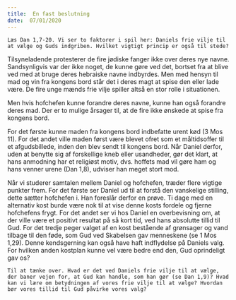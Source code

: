 ```yaml
---
title:  En fast beslutning
date:  07/01/2020
---
```


`Læs Dan 1,7-20. Vi ser to faktorer i spil her: Daniels frie vilje til at vælge og Guds indgriben. Hvilket vigtigt princip er også til stede?`

Tilsyneladende protesterer de fire jødiske fanger ikke over deres nye navne. Sandsynligvis var der ikke noget, de kunne gøre ved det, bortset fra at blive ved med at bruge deres hebraiske navne indbyrdes. Men med hensyn til mad og vin fra kongens bord står det i deres magt at spise den eller lade være. De fire unge mænds frie vilje spiller altså en stor rolle i situationen.

Men hvis hofchefen kunne forandre deres navne, kunne han også forandre deres mad. Der er to mulige årsager til, at de fire ikke ønskede at spise fra kongens bord.

For det første kunne maden fra kongens bord indbefatte urent kød (3 Mos 11). For det andet ville maden først være blevet ofret som et måltidsoffer til et afgudsbillede, inden den blev sendt til kongens bord. Når Daniel derfor, uden at benytte sig af forskellige kneb eller usandheder, gør det klart, at hans anmodning har et religiøst motiv, dvs. hoffets mad vil gøre ham og hans venner urene (Dan 1,8), udviser han meget stort mod.

Når vi studerer samtalen mellem Daniel og hofchefen, træder flere vigtige punkter frem. For det første ser Daniel ud til at forstå den vanskelige stilling, dette sætter hofchefen i. Han foreslår derfor en prøve. Ti dage med en alternativ kost burde være nok til at vise denne kosts fordele og fjerne hofchefens frygt. For det andet ser vi hos Daniel en overbevisning om, at der ville være et positivt resultat på så kort tid, ved hans absolutte tillid til Gud. For det tredje peger valget af en kost bestående af grønsager og vand tilbage til den føde, som Gud ved Skabelsen gav menneskene (se 1 Mos 1,29). Denne kendsgerning kan også have haft indflydelse på Daniels valg. For hvilken anden kostplan kunne vel være bedre end den, Gud oprindeligt gav os?

`Til at tænke over. Hvad er det ved Daniels frie vilje til at vælge, der baner vejen for, at Gud kan handle, som han gør (se Dan 1,9)? Hvad kan vi lære om betydningen af vores frie vilje til at vælge? Hvordan bør vores tillid til Gud påvirke vores valg?`